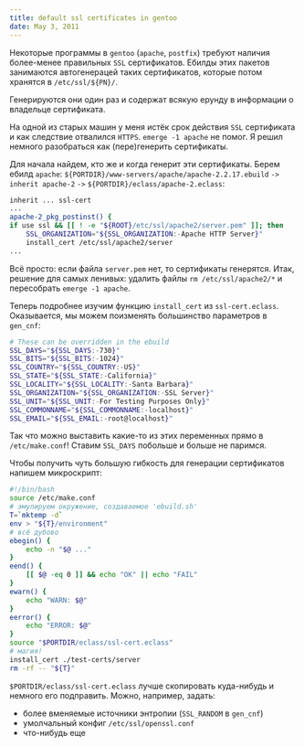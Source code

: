 ```yaml
---
title: default ssl certificates in gentoo
date: May 3, 2011
---
```


Некоторые программы в `gentoo` (`apache`, `postfix`) требуют
наличия более-менее правильных `SSL` сертификатов. Ебилды этих пакетов
занимаются автогенерацей таких сертификатов, которые потом хранятся в
`/etc/ssl/${PN}/`.

Генерируются они один раз и содержат всякую ерунду в информации о
владельце сертификата.

На одной из старых машин у меня истёк срок действия `SSL` сертификата
и как следствие отвалился `HTTPS`. `emerge -1 apache` не помог. Я
решил немного разобраться как (пере)генерить сертификаты.

Для начала найдем, кто же и когда генерит эти сертификаты. Берем ебилд
`apache`: `${PORTDIR}/www-servers/apache/apache-2.2.17.ebuild` `->`
`inherit apache-2` `->` `${PORTDIR}/eclass/apache-2.eclass`:

``` bash
inherit ... ssl-cert
...
apache-2_pkg_postinst() {
if use ssl && [[ ! -e "${ROOT}/etc/ssl/apache2/server.pem" ]]; then
    SSL_ORGANIZATION="${SSL_ORGANIZATION:-Apache HTTP Server}"
    install_cert /etc/ssl/apache2/server
...
```

Всё просто: если файла `server.pem` нет, то сертификаты генерятся.
Итак, решение для самых ленивых: удалить файлы `rm /etc/ssl/apache2/*`
и пересобрать `emerge -1 apache`.

Теперь подробнее изучим функцию `install_cert` из `ssl-cert.eclass`.
Оказывается, мы можем поизменять большинство параметров в `gen_cnf`:

``` bash
# These can be overridden in the ebuild
SSL_DAYS="${SSL_DAYS:-730}"
SSL_BITS="${SSL_BITS:-1024}"
SSL_COUNTRY="${SSL_COUNTRY:-US}"
SSL_STATE="${SSL_STATE:-California}"
SSL_LOCALITY="${SSL_LOCALITY:-Santa Barbara}"
SSL_ORGANIZATION="${SSL_ORGANIZATION:-SSL Server}"
SSL_UNIT="${SSL_UNIT:-For Testing Purposes Only}"
SSL_COMMONNAME="${SSL_COMMONNAME:-localhost}"
SSL_EMAIL="${SSL_EMAIL:-root@localhost}"
```

Так что можно выставить какие-то из этих переменных прямо в
`/etc/make.conf`! Ставим `SSL_DAYS` побольше и больше не паримся.

Чтобы получить чуть большую гибкость для генерации сертификатов напишем
микроскрипт:

``` bash
#!/bin/bash
source /etc/make.conf
# эмулируем окружение, создаваемое 'ebuild.sh'
T=`mktemp -d`
env > "${T}/environment"
# всё дубово
ebegin() {
    echo -n "$@ ..."
}
eend() {
    [[ $@ -eq 0 ]] && echo "OK" || echo "FAIL"
}
ewarn() {
    echo "WARN: $@"
}
eerror() {
    echo "ERROR: $@"
}
source "$PORTDIR/eclass/ssl-cert.eclass"
# магия!
install_cert ./test-certs/server
rm -rf -- "${T}"
```

`$PORTDIR/eclass/ssl-cert.eclass` лучше скопировать куда-нибудь и
немного его подправить. Можно, например, задать:

- более вменяемые источники энтропии (`SSL_RANDOM` в `gen_cnf`)
- умолчальный конфиг `/etc/ssl/openssl.conf`
- что-нибудь еще
